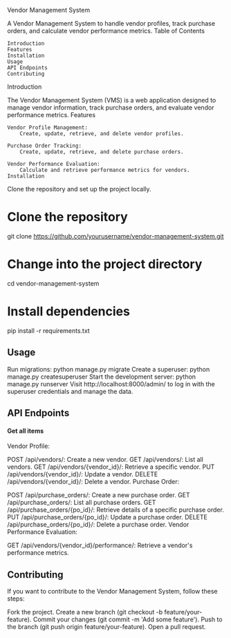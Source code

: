 Vendor Management System

A Vendor Management System to handle vendor profiles, track purchase orders, and calculate vendor performance metrics.
Table of Contents

    Introduction
    Features
    Installation
    Usage
    API Endpoints
    Contributing

Introduction

The Vendor Management System (VMS) is a web application designed to manage vendor information, track purchase orders, and evaluate vendor performance metrics.
Features

    Vendor Profile Management:
        Create, update, retrieve, and delete vendor profiles.

    Purchase Order Tracking:
        Create, update, retrieve, and delete purchase orders.

    Vendor Performance Evaluation:
        Calculate and retrieve performance metrics for vendors.
    Installation

Clone the repository and set up the project locally.

# Clone the repository
git clone https://github.com/yourusername/vendor-management-system.git

# Change into the project directory
cd vendor-management-system

# Install dependencies
pip install -r requirements.txt


## Usage

Run migrations: python manage.py migrate
Create a superuser: python manage.py createsuperuser
Start the development server: python manage.py runserver
Visit http://localhost:8000/admin/ to log in with the superuser credentials and manage the data.

## API Endpoints

#### Get all items

Vendor Profile:

POST /api/vendors/: Create a new vendor.
GET /api/vendors/: List all vendors.
GET /api/vendors/{vendor_id}/: Retrieve a specific vendor.
PUT /api/vendors/{vendor_id}/: Update a vendor.
DELETE /api/vendors/{vendor_id}/: Delete a vendor.
Purchase Order:

POST /api/purchase_orders/: Create a new purchase order.
GET /api/purchase_orders/: List all purchase orders.
GET /api/purchase_orders/{po_id}/: Retrieve details of a specific purchase order.
PUT /api/purchase_orders/{po_id}/: Update a purchase order.
DELETE /api/purchase_orders/{po_id}/: Delete a purchase order.
Vendor Performance Evaluation:

GET /api/vendors/{vendor_id}/performance/: Retrieve a vendor's performance metrics.


## Contributing

If you want to contribute to the Vendor Management System, follow these steps:

Fork the project.
Create a new branch (git checkout -b feature/your-feature).
Commit your changes (git commit -m 'Add some feature').
Push to the branch (git push origin feature/your-feature).
Open a pull request.
